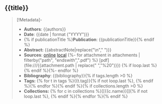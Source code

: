 ## {{title}}
> [!Metadata]- 
> - **Authors**: {{authors}}
> - **Date**: {{date | format ("YYYY")}}
> - {% if publicationTitle %}**Publication**: {{publicationTitle}}{% endif %}
> - **Abstract:** {{abstractNote|replace("\n"," ")}} 
> - **Sources**: [online]({{uri}}) [local]({{desktopURI}}) {%- for attachment in attachments | filterby("path", "endswith",".pdf") %} [pdf](file:///{{attachment.path | replace(" ","%20")}}) {% if loop.last %}{% endif %}{%- endfor %}
> - **Bibliography**: {{bibliography}}{% if tags.length >0 %}
> - **Tags:** {% for t in tags %}{{t.tag}}{% if not loop.last %}, {% endif %}{% endfor %}{% endif %}{% if collections.length >0 %}
> - **Collections:** {% for c in collections %}[[{{c.name}}]]{% if not loop.last %}, {% endif %}{% endfor %}{% endif %}